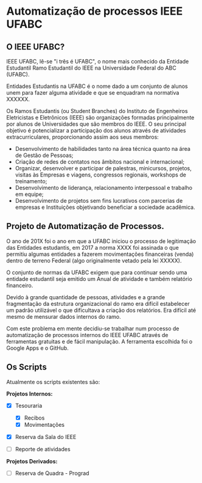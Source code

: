 # Automatização de processos IEEE UFABC

## O IEEE UFABC?

IEEE UFABC, lê-se "i três é UFABC", o nome mais conhecido da Entidade Estudantil Ramo Estudantil do IEEE na Universidade Federal do ABC (UFABC).

Entidades Estudantis na UFABC é o nome dado a um conjunto de alunos unem para fazer alguma atividade e que se enquadram na normativa XXXXXX.

 Os Ramos Estudantis (ou Student Branches) do Instituto de Engenheiros Eletricistas e Eletrônicos (IEEE) são organizações formadas principalmente por alunos de Universidades que são membros do IEEE. O seu principal objetivo é potencializar a participação dos alunos através de atividades extracurriculares, proporcionando assim aos seus membros:

- Desenvolvimento de habilidades tanto na área técnica quanto na área de Gestão de
  Pessoas;
- Criação de redes de contatos nos âmbitos nacional e internacional;
- Organizar, desenvolver e participar de palestras, minicursos, projetos, visitas às
  Empresas e viagens, congressos regionais, workshops de treinamento;
- Desenvolvimento de liderança, relacionamento interpessoal e trabalho em equipe;
- Desenvolvimento de projetos sem fins lucrativos com parcerias de empresas e
  Instituições objetivando beneficiar a sociedade acadêmica.

## Projeto de Automatização de Processos.

O ano de 201X foi o ano em que a UFABC iniciou o processo de legitimação das Entidades estudantis, em 2017 a norma XXXX foi assinada o que permitiu algumas entidades a fazerem movimentações financeiras (venda) dentro de terreno Federal (algo originalmente vetado pela lei XXXXX). 

O conjunto de normas da UFABC exigem que para continuar sendo uma entidade estudantil seja emitido um Anual de atividade e também relatório financeiro. 

Devido à grande quantidade de pessoas, atividades e a grande fragmentação da estrutura organizacional do ramo era difícil estabelecer um padrão utilizável o que dificultava a criação dos relatórios. Era difícil até mesmo de mensurar dados internos do ramo.

Com este problema em mente decidiu-se trabalhar num processo de automatização de processos internos do IEEE UFABC através de ferramentas gratuitas e de fácil manipulação. A ferramenta escolhida foi o Google Apps e o GitHub.

## Os Scripts 

Atualmente os scripts existentes são:

**Projetos Internos:**

- [x] Tesouraria
  - [x] Recibos
  - [x] Movimentações
- [x] Reserva da Sala do IEEE
- [ ] Reporte de atividades


**Projetos Derivados:**

- [ ] Reserva de Quadra - Prograd
